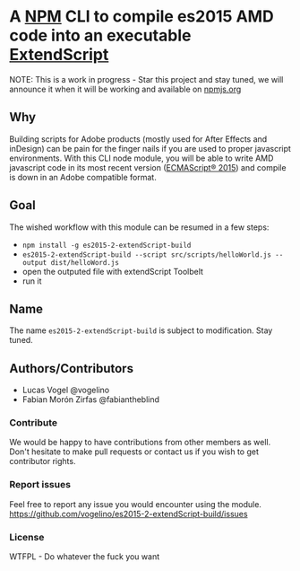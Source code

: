 # A [NPM](https://www.npmjs.com/) CLI to compile es2015 AMD code into an executable [ExtendScript](http://yearbook.github.io/esdocs/#/)
NOTE: This is a work in progress - Star this project and stay tuned, we will announce it when it will be working and available on [npmjs.org](https://www.npmjs.com/)

## Why
Building scripts for Adobe products (mostly used for After Effects and inDesign) can be pain for the finger nails if you are used to proper javascript environments. With this CLI node module, you will be able to write AMD javascript code in its most recent version ([ECMAScript® 2015](http://www.ecma-international.org/ecma-262/6.0/)) and compile is down in an Adobe compatible format.

## Goal
The wished workflow with this module can be resumed in a few steps:

- `npm install -g es2015-2-extendScript-build`
- `es2015-2-extendScript-build --script src/scripts/helloWorld.js --output dist/helloWord.js`
- open the outputed file with extendScript Toolbelt
- run it

## Name
The name `es2015-2-extendScript-build` is subject to modification. Stay tuned.

## Authors/Contributors
- Lucas Vogel @vogelino
- Fabian Morón Zirfas @fabiantheblind 

### Contribute
We would be happy to have contributions from other members as well. Don't hesitate to make pull requests or contact us if you wish to get contributor rights.

### Report issues
Feel free to report any issue you would encounter using the module.
https://github.com/vogelino/es2015-2-extendScript-build/issues

### License
WTFPL - Do whatever the fuck you want
